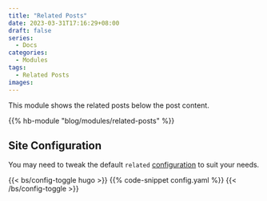 ```yaml
---
title: "Related Posts"
date: 2023-03-31T17:16:29+08:00
draft: false
series:
  - Docs
categories:
  - Modules
tags:
  - Related Posts
images:
---
```


This module shows the related posts below the post content.

<!--more-->

{{% hb-module "blog/modules/related-posts" %}}

## Site Configuration

You may need to tweak the default `related` [configuration](https://gohugo.io/content-management/related/#configure-related-content) to suit your needs.

{{< bs/config-toggle hugo >}}
{{% code-snippet config.yaml %}}
{{< /bs/config-toggle >}}
